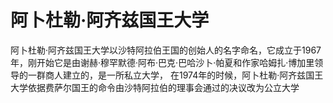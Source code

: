 # 阿卜杜勒·阿齐兹国王大学

阿卜杜勒·阿齐兹国王大学以沙特阿拉伯王国的创始人的名字命名，它成立于1967年，刚开始它是由谢赫·穆罕默德·阿布·巴克·巴哈沙卜·帕夏和作家哈姆扎·博加里领导的一群商人建立的，是一所私立大学， 在1974年的时候，阿卜杜勒·阿齐兹国王大学依据费萨尔国王的命令由沙特阿拉伯的理事会通过的决议改为公立大学